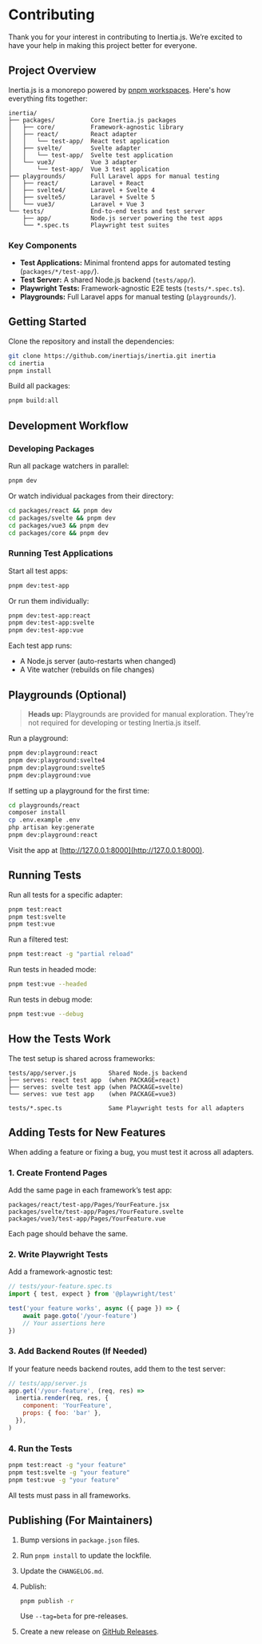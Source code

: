 # Contributing

Thank you for your interest in contributing to Inertia.js. We’re excited to have your help in making this project better for everyone.

## Project Overview

Inertia.js is a monorepo powered by [pnpm workspaces](https://pnpm.io/workspaces). Here's how everything fits together:

```
inertia/
├── packages/          Core Inertia.js packages
│   ├── core/          Framework-agnostic library
│   ├── react/         React adapter
│   │   └── test-app/  React test application
│   ├── svelte/        Svelte adapter
│   │   └── test-app/  Svelte test application
│   └── vue3/          Vue 3 adapter
│       └── test-app/  Vue 3 test application
├── playgrounds/       Full Laravel apps for manual testing
│   ├── react/         Laravel + React
│   ├── svelte4/       Laravel + Svelte 4
│   ├── svelte5/       Laravel + Svelte 5
│   └── vue3/          Laravel + Vue 3
└── tests/             End-to-end tests and test server
    ├── app/           Node.js server powering the test apps
    └── *.spec.ts      Playwright test suites
```

### Key Components

* **Test Applications:** Minimal frontend apps for automated testing (`packages/*/test-app/`).
* **Test Server:** A shared Node.js backend (`tests/app/`).
* **Playwright Tests:** Framework-agnostic E2E tests (`tests/*.spec.ts`).
* **Playgrounds:** Full Laravel apps for manual testing (`playgrounds/`).

## Getting Started

Clone the repository and install the dependencies:

```sh
git clone https://github.com/inertiajs/inertia.git inertia
cd inertia
pnpm install
```

Build all packages:

```sh
pnpm build:all
```

## Development Workflow

### Developing Packages

Run all package watchers in parallel:

```sh
pnpm dev
```

Or watch individual packages from their directory:

```sh
cd packages/react && pnpm dev
cd packages/svelte && pnpm dev
cd packages/vue3 && pnpm dev
cd packages/core && pnpm dev
```

### Running Test Applications

Start all test apps:

```sh
pnpm dev:test-app
```

Or run them individually:

```sh
pnpm dev:test-app:react
pnpm dev:test-app:svelte
pnpm dev:test-app:vue
```

Each test app runs:

* A Node.js server (auto-restarts when changed)
* A Vite watcher (rebuilds on file changes)

## Playgrounds (Optional)

> **Heads up:** Playgrounds are provided for manual exploration. They’re not required for developing or testing Inertia.js itself.

Run a playground:

```sh
pnpm dev:playground:react
pnpm dev:playground:svelte4
pnpm dev:playground:svelte5
pnpm dev:playground:vue
```

If setting up a playground for the first time:

```sh
cd playgrounds/react
composer install
cp .env.example .env
php artisan key:generate
pnpm dev:playground:react
```

Visit the app at [http://127.0.0.1:8000](http://127.0.0.1:8000).

## Running Tests

Run all tests for a specific adapter:

```sh
pnpm test:react
pnpm test:svelte
pnpm test:vue
```

Run a filtered test:

```sh
pnpm test:react -g "partial reload"
```

Run tests in headed mode:

```sh
pnpm test:vue --headed
```

Run tests in debug mode:

```sh
pnpm test:vue --debug
```

## How the Tests Work

The test setup is shared across frameworks:

```
tests/app/server.js         Shared Node.js backend
├── serves: react test app  (when PACKAGE=react)
├── serves: svelte test app (when PACKAGE=svelte)
└── serves: vue test app    (when PACKAGE=vue3)

tests/*.spec.ts             Same Playwright tests for all adapters
```

## Adding Tests for New Features

When adding a feature or fixing a bug, you must test it across all adapters.

### 1. Create Frontend Pages

Add the same page in each framework’s test app:

```
packages/react/test-app/Pages/YourFeature.jsx
packages/svelte/test-app/Pages/YourFeature.svelte
packages/vue3/test-app/Pages/YourFeature.vue
```

Each page should behave the same.

### 2. Write Playwright Tests

Add a framework-agnostic test:

```typescript
// tests/your-feature.spec.ts
import { test, expect } from '@playwright/test'

test('your feature works', async ({ page }) => {
    await page.goto('/your-feature')
    // Your assertions here
})
```

### 3. Add Backend Routes (If Needed)

If your feature needs backend routes, add them to the test server:

```javascript
// tests/app/server.js
app.get('/your-feature', (req, res) =>
  inertia.render(req, res, {
    component: 'YourFeature',
    props: { foo: 'bar' },
  }),
)
```

### 4. Run the Tests

```sh
pnpm test:react -g "your feature"
pnpm test:svelte -g "your feature"
pnpm test:vue -g "your feature"
```

All tests must pass in all frameworks.

## Publishing (For Maintainers)

1. Bump versions in `package.json` files.

2. Run `pnpm install` to update the lockfile.

3. Update the `CHANGELOG.md`.

4. Publish:

   ```sh
   pnpm publish -r
   ```

   Use `--tag=beta` for pre-releases.

5. Create a new release on [GitHub Releases](https://github.com/inertiajs/inertia/releases).